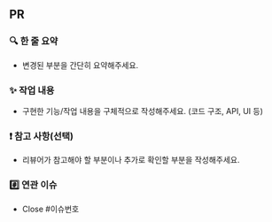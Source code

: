 ## PR

### 🔍 한 줄 요약

- 변경된 부분을 간단히 요약해주세요.

### ✨ 작업 내용

- 구현한 기능/작업 내용을 구체적으로 작성해주세요. (코드 구조, API, UI 등)

### ❗ 참고 사항(선택)

- 리뷰어가 참고해야 할 부분이나 추가로 확인할 부분을 작성해주세요.

### #️⃣ 연관 이슈

- Close #이슈번호
